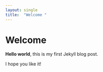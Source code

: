 ```yaml
---
layout: single
title:  "Welcome "
---
```


# Welcome

**Hello world**, this is my first Jekyll blog post.

I hope you like it!
